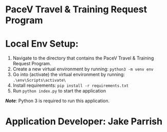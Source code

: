 # PaceV Travel & Training Request Program

# Local Env Setup:

1. Navigate to the directory that contains the PaceV Travel & Training Request Program.
2. Create a new virtual environment by running: `python3 -m venv env`
3. Go into (activate) the virtual environment by running: `.\env\Scripts\activate\`
4. Install requirements: `pip install -r requirements.txt`
5. Run `python index.py` to start the application

**_Note_**: Python 3 is required to run this application.

# Application Developer: Jake Parrish